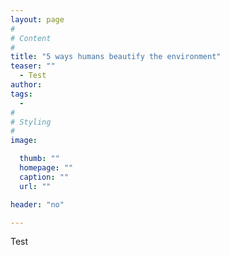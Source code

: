 ```yaml
---
layout: page
#
# Content
#
title: "5 ways humans beautify the environment"
teaser: ""
  - Test
author:
tags:
  -
#
# Styling
#
image:

  thumb: ""
  homepage: ""
  caption: ""
  url: ""

header: "no"

---
```

Test
